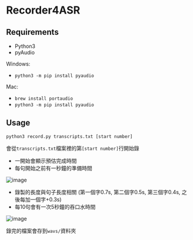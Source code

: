 # Recorder4ASR

## Requirements
- Python3
- pyAudio  


Windows:  
  - `python3 -m pip install pyaudio`  

Mac:  
  - `brew install portaudio`  
  - `python3 -m pip install pyaudio`  

## Usage

```
python3 record.py transcripts.txt [start number]
```

會從`transcripts.txt`檔案裡的第`[start number]`行開始錄

- 一開始會顯示預估完成時間
- 每句開始之前有一秒鐘的準備時間

![image](https://user-images.githubusercontent.com/26344602/82901128-1387df00-9f90-11ea-99af-f8a13b5bb53b.png)

- 錄製的長度與句子長度相關 (第一個字0.7s, 第二個字0.5s, 第三個字0.4s, 之後每加一個字+0.3s)
- 每10句會有一次5秒鐘的吞口水時間

![image](https://user-images.githubusercontent.com/26344602/82901473-8a24dc80-9f90-11ea-8f6f-e9a7752e68b8.png)

錄完的檔案會存到`wavs/`資料夾
